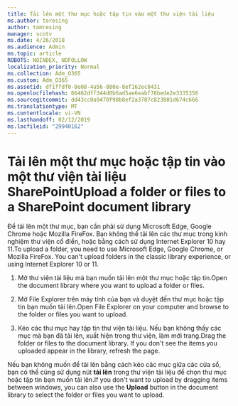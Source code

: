 ```yaml
---
title: Tải lên một thư mục hoặc tập tin vào một thư viện tài liệu
ms.author: toresing
author: tomresing
manager: scotv
ms.date: 4/26/2018
ms.audience: Admin
ms.topic: article
ROBOTS: NOINDEX, NOFOLLOW
localization_priority: Normal
ms.collection: Adm_O365
ms.custom: Adm_O365
ms.assetid: df1ffdf0-8e08-4a56-880e-8ef162ec8431
ms.openlocfilehash: 66462dff344d0b6ad5ae6eabf78bede2e3335356
ms.sourcegitcommit: dd43cc0a9470f98b8ef2a3787c823801d674c666
ms.translationtype: MT
ms.contentlocale: vi-VN
ms.lasthandoff: 02/12/2019
ms.locfileid: "29940162"
---
```

# <a name="upload-a-folder-or-files-to-a-sharepoint-document-library"></a><span data-ttu-id="062ac-102">Tải lên một thư mục hoặc tập tin vào một thư viện tài liệu SharePoint</span><span class="sxs-lookup"><span data-stu-id="062ac-102">Upload a folder or files to a SharePoint document library</span></span>

<span data-ttu-id="062ac-p101">Để tải lên một thư mục, bạn cần phải sử dụng Microsoft Edge, Google Chrome hoặc Mozilla FireFox. Bạn không thể tải lên các thư mục trong kinh nghiệm thư viện cổ điển, hoặc bằng cách sử dụng Internet Explorer 10 hay 11.</span><span class="sxs-lookup"><span data-stu-id="062ac-p101">To upload a folder, you need to use Microsoft Edge, Google Chrome, or Mozilla FireFox. You can't upload folders in the classic library experience, or using Internet Explorer 10 or 11.</span></span>
  
1. <span data-ttu-id="062ac-105">Mở thư viện tài liệu mà bạn muốn tải lên một thư mục hoặc tập tin.</span><span class="sxs-lookup"><span data-stu-id="062ac-105">Open the document library where you want to upload a folder or files.</span></span>
    
2. <span data-ttu-id="062ac-106">Mở File Explorer trên máy tính của bạn và duyệt đến thư mục hoặc tập tin bạn muốn tải lên.</span><span class="sxs-lookup"><span data-stu-id="062ac-106">Open File Explorer on your computer and browse to the folder or files you want to upload.</span></span>
    
3. <span data-ttu-id="062ac-p102">Kéo các thư mục hay tập tin thư viện tài liệu. Nếu bạn không thấy các mục mà bạn đã tải lên, xuất hiện trong thư viện, làm mới trang.</span><span class="sxs-lookup"><span data-stu-id="062ac-p102">Drag the folder or files to the document library. If you don't see the items you uploaded appear in the library, refresh the page.</span></span> 
    
<span data-ttu-id="062ac-109">Nếu bạn không muốn để tải lên bằng cách kéo các mục giữa các cửa sổ, bạn có thể cũng sử dụng nút **tải lên** trong thư viện tài liệu để chọn thư mục hoặc tập tin bạn muốn tải lên.</span><span class="sxs-lookup"><span data-stu-id="062ac-109">If you don't want to upload by dragging items between windows, you can also use the **Upload** button in the document library to select the folder or files you want to upload.</span></span> 
  

